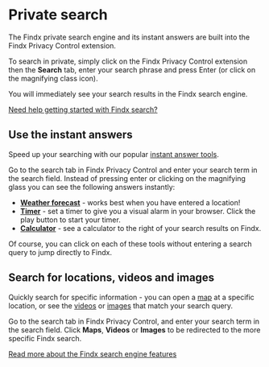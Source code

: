 # Private search

The Findx private search engine and its instant answers are built into the Findx Privacy Control extension. 

To search in private, simply click on the Findx Privacy Control extension then the **Search** tab, enter your search phrase and press Enter (or click on the magnifying class icon). 

You will immediately see your search results in the Findx search engine. 

[Need help getting started with Findx search?](/en/gettingstarted)

## Use the instant answers

Speed up your searching with our popular [instant answer tools](/en/instantanswers). 

Go to the search tab in Findx Privacy Control and enter your search term in the search field. Instead of pressing enter or clicking on the magnifying glass you can see the following answers instantly: 

* **[Weather forecast](/en/instantanswers/weather)** - works best when you have entered a location!
* **[Timer](/en/instantanswers/timer)** - set a timer to give you a visual alarm in your browser. Click the play button to start your timer.
* **[Calculator](/en/instantanswers/calculator)** - see a calculator to the right of your search results on Findx. 

Of course, you can click on each of these tools without entering a search query to jump directly to Findx.

## Search for locations, videos and images

Quickly search for specific information - you can open a [map](/en/maps) at a specific location, or see the [videos](/en/features/video) or [images](/en/features/images) that match your search query.

Go to the search tab in Findx Privacy Control, and enter your search term in the search field. Click **Maps**, **Videos** or **Images** to be redirected to the more specific Findx search.

[Read more about the Findx search engine features](/en/features)
